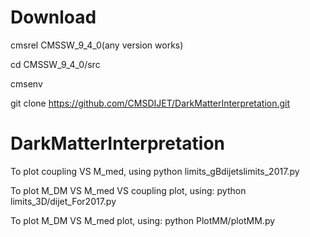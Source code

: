 # Download
cmsrel CMSSW_9_4_0(any version works)

cd CMSSW_9_4_0/src

cmsenv

git clone https://github.com/CMSDIJET/DarkMatterInterpretation.git 

# DarkMatterInterpretation

To plot coupling VS M_med, using 
  python limits_gBdijetslimits_2017.py
  
To plot M_DM VS M_med VS coupling plot, using:
  python limits_3D/dijet_For2017.py
  
To plot M_DM VS M_med plot, using:
  python PlotMM/plotMM.py 
